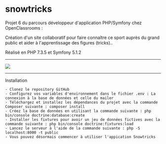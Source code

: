 # snowtricks
<p>Projet 6 du parcours développeur d'application PHP/Symfony chez OpenClassrooms :</p>
<p>Création d'un site collaboratif pour faire connaître ce sport auprès du grand public et aider à l'apprentissage des figures (tricks)..</p>
<p>Réalisé en PHP 7.3.5 et Symfony 5.1.2</p>
<hr />
<a href="https://codeclimate.com/github/glerique/snowtricks/maintainability"><img src="https://api.codeclimate.com/v1/badges/336362315ff88c62e1c8/maintainability" /></a>
<hr />
Installation

    - Clonez le repository GitHub
    - Configurez vos variables d'environnement dans le fichier .env : La connexion à la base de données et celle du mailer 
    - Téléchargez et installez les dépendances du projet avec la commande Composer suivante : composer install
    - Créez la base de données en utilisant la commande suivante : php bin/console doctrine:database:create
    - Installer les fixtures pour avoir un jeu de données fictives avec la commande suivante : php bin/console doctrine:fixtures:load
    - Lancez le serveur à l'aide de la commande suivante : php -S localhost:8000 -t public
    - Vous pouvez désormais commencer à utiliser l'appication Snowtricks 
    

    
